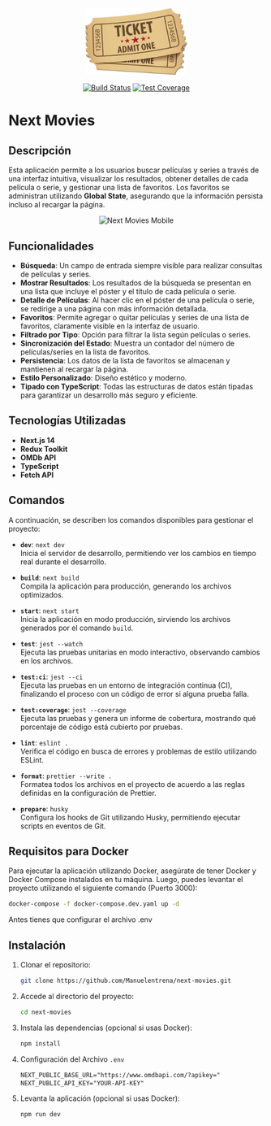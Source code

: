 <p align="center"><img src="https://raw.githubusercontent.com/Manuelentrena/next-movies/refs/heads/main/public/ticket.webp" width="200" alt="Next Movies Logo"></p>

<p align="center">
<a href="https://github.com/Manuelentrena/next-movies/actions"><img src="https://github.com/Manuelentrena/next-movies/actions/workflows/deploy.yaml/badge.svg" alt="Build Status"></a>
<a href="https://app.codecov.io/gh/Manuelentrena/next-movies"><img src="https://img.shields.io/codecov/c/github/Manuelentrena/next-movies" alt="Test Coverage"></a>
</p>

# Next Movies

## Descripción

Esta aplicación permite a los usuarios buscar películas y series a través de una interfaz intuitiva, visualizar los resultados, obtener detalles de cada película o serie, y gestionar una lista de favoritos. Los favoritos se administran utilizando **Global State**, asegurando que la información persista incluso al recargar la página.

<p align="center"><img src="https://res.cloudinary.com/manuelentrena/image/upload/v1728259665/Next-Movie/2024-10-07_02h07_34_lkrupl.png" width="800" alt="Next Movies Mobile"></p>

## Funcionalidades

- **Búsqueda**: Un campo de entrada siempre visible para realizar consultas de películas y series.
- **Mostrar Resultados**: Los resultados de la búsqueda se presentan en una lista que incluye el póster y el título de cada película o serie.
- **Detalle de Películas**: Al hacer clic en el póster de una película o serie, se redirige a una página con más información detallada.
- **Favoritos**: Permite agregar o quitar películas y series de una lista de favoritos, claramente visible en la interfaz de usuario.
- **Filtrado por Tipo**: Opción para filtrar la lista según películas o series.
- **Sincronización del Estado**: Muestra un contador del número de películas/series en la lista de favoritos.
- **Persistencia**: Los datos de la lista de favoritos se almacenan y mantienen al recargar la página.
- **Estilo Personalizado**: Diseño estético y moderno.
- **Tipado con TypeScript**: Todas las estructuras de datos están tipadas para garantizar un desarrollo más seguro y eficiente.

## Tecnologías Utilizadas

- **Next.js 14**
- **Redux Toolkit**
- **OMDb API**
- **TypeScript**
- **Fetch API**

## Comandos

A continuación, se describen los comandos disponibles para gestionar el proyecto:

- **`dev`**: `next dev`  
  Inicia el servidor de desarrollo, permitiendo ver los cambios en tiempo real durante el desarrollo.

- **`build`**: `next build`  
  Compila la aplicación para producción, generando los archivos optimizados.

- **`start`**: `next start`  
  Inicia la aplicación en modo producción, sirviendo los archivos generados por el comando `build`.

- **`test`**: `jest --watch`  
  Ejecuta las pruebas unitarias en modo interactivo, observando cambios en los archivos.

- **`test:ci`**: `jest --ci`  
  Ejecuta las pruebas en un entorno de integración continua (CI), finalizando el proceso con un código de error si alguna prueba falla.

- **`test:coverage`**: `jest --coverage`  
  Ejecuta las pruebas y genera un informe de cobertura, mostrando qué porcentaje de código está cubierto por pruebas.

- **`lint`**: `eslint .`  
  Verifica el código en busca de errores y problemas de estilo utilizando ESLint.

- **`format`**: `prettier --write .`  
  Formatea todos los archivos en el proyecto de acuerdo a las reglas definidas en la configuración de Prettier.

- **`prepare`**: `husky`  
  Configura los hooks de Git utilizando Husky, permitiendo ejecutar scripts en eventos de Git.

## Requisitos para Docker

Para ejecutar la aplicación utilizando Docker, asegúrate de tener Docker y Docker Compose instalados en tu máquina. Luego, puedes levantar el proyecto utilizando el siguiente comando (Puerto 3000):

```bash
docker-compose -f docker-compose.dev.yaml up -d
```

Antes tienes que configurar el archivo .env

## Instalación

1. Clonar el repositorio:

   ```bash
   git clone https://github.com/Manuelentrena/next-movies.git
   ```

2. Accede al directorio del proyecto:

   ```bash
   cd next-movies
   ```

3. Instala las dependencias (opcional si usas Docker):

   ```bash
   npm install
   ```

4. Configuración del Archivo `.env`

   ```
   NEXT_PUBLIC_BASE_URL="https://www.omdbapi.com/?apikey="
   NEXT_PUBLIC_API_KEY="YOUR-API-KEY"
   ```

5. Levanta la aplicación (opcional si usas Docker):
   ```bash
   npm run dev
   ```
